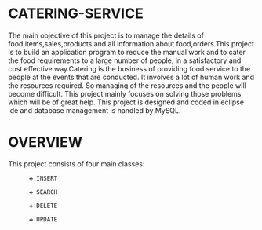 # CATERING-SERVICE
The main objective of this project is to manage the details of food,items,sales,products and all information about food,orders.This project is to build an application program to reduce the manual work and to cater the food requirements to a large number of people, in a satisfactory and cost effective way.Catering is the business of providing food service to the people at the events that are conducted. It involves a lot of human work and the resources required. So managing of the resources and the people will become difficult. This project mainly focuses on solving those problems which will be of great help. This project is designed and coded in eclipse ide and database management is handled by MySQL. 
# OVERVIEW
This project consists of four main classes:
          
          ✤ INSERT
         
          ✤ SEARCH
          
          ✤ DELETE
          
          ✤ UPDATE

